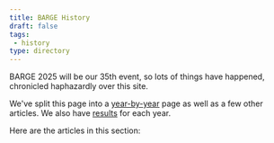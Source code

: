 ```yaml
---
title: BARGE History
draft: false
tags:
 - history
type: directory
---
```

 
BARGE 2025 will be our 35th event, <!--more--> so lots of things have happened,
chronicled haphazardly over this site.

We've split this page into a [year-by-year](by-year) page as well as a few
other articles.  We also have [results](/barge/results) for each year.

Here are the articles in this section:

